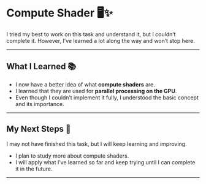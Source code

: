 # Compute Shader 🖥️✨

I tried my best to work on this task and understand it, but I couldn’t complete it. However, I’ve learned a lot along the way and won’t stop here.  

---

## What I Learned 📚

- I now have a better idea of what **compute shaders** are.  
- I learned that they are used for **parallel processing on the GPU**.  
- Even though I couldn’t implement it fully, I understood the basic concept and its importance.  

---

## My Next Steps 🚀

I may not have finished this task, but I will keep learning and improving.  
- I plan to study more about compute shaders.  
- I will apply what I’ve learned so far and keep trying until I can complete it in the future.  

---

